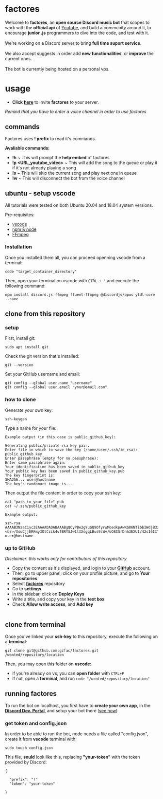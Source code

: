 # factores
Welcome to **factores**, an **open source Discord music bot** that scopes to work with the **official api** of <a href="www.youtube.com" target="_blank">Youtube</a>, and build a community around it, to encourage **junior .js** programmers to dive into the code, and test with it.<br><br>
We're working on a Discord server to bring **full time suport service**.<br><br>
We also accept suggests in order add **new functionalities**, or **improve** the current ones.
<br><br>
The bot is currently being hosted on a personal vps.<br>

# usage
- **Click** <a href="https://discord.com/api/oauth2/authorize?client_id=930458539636453417&permissions=8&scope=bot" target="_blank">**here**</a> to invite **factores** to your server. <br>

*Remind that you have to enter a voice channel in order to use factores*

## commands
Factores uses **! prefix** to read it's commands.

**Avaliable commands:**
- **!h** ~ This will prompt the **help embed** of factores
- **!p <URL_youtube_video>** ~ This will add the song to the queue or play it if it's not already playing a song
- **!s** ~ This will skip the current song and play next one in queue
- **!w** ~ This will disconnect the bot from the voice channel

## ubuntu - setup vscode
All tutorials were tested on both Ubuntu 20.04 and 18.04 system versions.

Pre-requisites:
<ul>
<li>
<a href="https://linuxize.com/post/how-to-install-visual-studio-code-on-ubuntu-20-04/" target="_blank">vscode</a> 
</li>
<li>
<a href="https://linuxize.com/post/how-to-install-node-js-on-ubuntu-18.04/" target="_blank">npm & node</a>
</li>
<li>
<a href="https://linuxize.com/post/how-to-install-ffmpeg-on-ubuntu-20-04/" target="_blank">FFmpeg</a>
</li>
</ul>
<h3>Installation</h3>
Once you installed them all, you can proceed openning vscode from a terminal:<br>

```
code "target_container_directory"
```

Then, open your terminal on vscode with `CTRL + '` and execute the following command:

```
npm install discord.js ffmpeg fluent-ffmpeg @discordjs/opus ytdl-core --save
```
## clone from this repository

### setup

First, install git:

```
sudo apt install git
```

Check the git version that's installed:

```
git --version
```

Set your GitHub username and email:

```
git config --global user.name "username"
git config --global user.email "your@email.com"
```
### how to clone

Generate your own key:

```
ssh-keygen
```

Type a name for your file:

```
Example output (in this case is public_github_key):

Generating public/private rsa key pair.
Enter file in which to save the key (/home/user/.ssh/id_rsa): public_github_key
Enter passphrase (empty for no passphrase): 
Enter same passphrase again: 
Your identification has been saved in public_github_key
Your public key has been saved in public_github_key.pub
The key fingerprint is:
SHA256... user@hostname
The key's randomart image is...

```

Then output the file content in order to copy your ssh key:

```
cat "path_to_your_file".pub
cat ~/.ssh/public_github_key
```

```
Example output:

ssh-rsa AAAAB3NzaC1yc2EAAAADAQABAAABgQCyPBe2gYuGQ9OfyrwMbedkpAwKG86NTibbIWdjB3zfMhdwtlM5ZkzHJPfeW+Xx6ykOBuRkacfWRPREeKAk/auiogJW3MtLq78 <br>/XsuCjjERFmy3OtCzLk4vfBRYSJw1lIXcgqLBus9cWv/bO8ISrDnh3EXU1/42sI6IIToGa0KsIaxP4W7tcgORl3Y36Qh<br>/JOdTigYekvVd/wPjjFveK9P2B4qU12ofrLVc+c1tyOszhMfZmUzLemDBnOX6JWPVTQINP/1VXTYwm5ZF5+/K4olgDZ<br>/JOreczcPoJJ0R1zrRrBBjM7GsRuIN2YdysXeQsjrcqpwjdlbU2LHmgNNghTe9l3syPfGWqOqz3zuijOf0UOEx2Arnf7MNBXYAodz0Ru5k6CA9WKDrb71q0PsVVBcbxRPgfkjsK48thX9+eNwDhf8bZo+xd9/OkO9lpiQDgieqvXdIApMT/fUt9sJNHDA1O1OfuWhwQBpmnDlNIvTBowmFTA5P7MG9tUtOBW7lE= user@hostname
```

### up to GitHub

<i>Disclaimer: this works only for contributors of this repository</i>

- Copy the content as it's displayed, and login to your [**GitHub**](https://github.com/) account. <br>
- Then, go to upper panel, click on your profile picture, and go to **Your repositories**
- Select [**factores**](https://github.com/gzfac/factores) repository
- Go to **settings**
- In the sidebar, click on **Deploy Keys**
- Write a title, and copy your key in the **text box**
- Check **Allow write access**, and **Add key**<br><br>

## clone from terminal

Once you've linked your **ssh-key** to this repository, execute the following on a **terminal**:

```
git clone git@github.com:gzfac/factores.git /wanted/repository/location
```

Then, you may open this folder on **vscode**:

- If you're already on vs, you can **open folder** with `CTRL+P`
- If not, open a **terminal**, and run `code "/wanted/repository/location"`

## running factores

To run the bot on localhost, you first have to **create your own app**, in the [**Discord Dev. Portal**](https://discord.com/developers/applications), and
setup your bot there ([see how](https://discordpy.readthedocs.io/en/stable/discord.html))

### get token and config.json

In order to be able to run the bot, node needs a file called "config.json", create it from **vscode** terminal with:

```
sudo touch config.json
```

This file, **sould** look like this, replacing **"your-token"** with the token provided by Discord:

```
{

  "prefix": "!"
  "token": "your-token"

}
```
